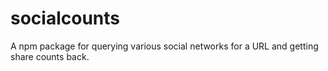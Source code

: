 socialcounts
============

A npm package for querying various social networks for a URL and getting share counts back.
